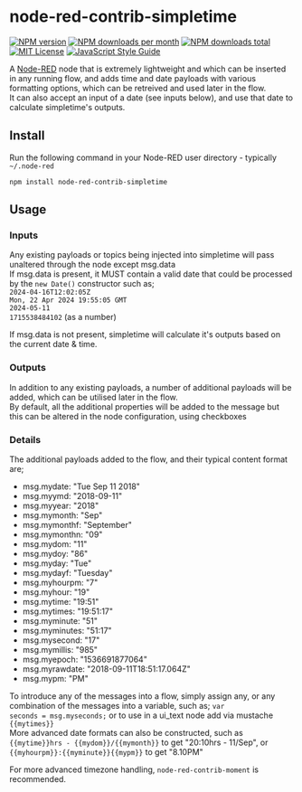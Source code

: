 node-red-contrib-simpletime
====================
[![NPM version][npm-version-image]][npm-url]
[![NPM downloads per month][npm-downloads-month-image]][npm-url]
[![NPM downloads total][npm-downloads-total-image]][npm-url]
[![MIT License][license-image]][license-url]
[![JavaScript Style Guide](https://img.shields.io/badge/code_style-standard-brightgreen.svg)](https://standardjs.com)

A <a href="http://nodered.org" target="_new">Node-RED</a> node that is extremely lightweight and which can be inserted in any running flow, and adds time and date payloads with various formatting options, which can be retreived and used later in the flow.  
It can also accept an input of a date (see inputs below), and use that date to calculate simpletime's outputs.

Install
-------

Run the following command in your Node-RED user directory - typically `~/.node-red`

    npm install node-red-contrib-simpletime


Usage
-----


### Inputs

Any existing payloads or topics being injected into simpletime will pass unaltered through the node except msg.data  
If msg.data is present, it MUST contain a valid date that could be processed by the `new Date()` constructor such as;  
`2024-04-16T12:02:05Z`  
`Mon, 22 Apr 2024 19:55:05 GMT`  
`2024-05-11`  
`1715538484102` (as a number)

If msg.data is not present, simpletime will calculate it's outputs based on the current date & time.

### Outputs

In addition to any existing payloads, a number of additional payloads will be added, which can be utilised later in the flow.  
By default, all the additional properties will be added to the message but this can be altered in the node configuration, using checkboxes

### Details

The additional payloads added to the flow, and their typical content format are;

* msg.mydate: "Tue Sep 11 2018"
* msg.myymd: "2018-09-11"
* msg.myyear: "2018"
* msg.mymonth: "Sep"
* msg.mymonthf: "September"
* msg.mymonthn: "09"
* msg.mydom: "11"
* msg.mydoy: "86"
* msg.myday: "Tue"
* msg.mydayf: "Tuesday"
* msg.myhourpm: "7"
* msg.myhour: "19"
* msg.mytime: "19:51"
* msg.mytimes: "19:51:17"
* msg.myminute: "51"
* msg.myminutes: "51:17"
* msg.mysecond: "17"
* msg.mymillis: "985"
* msg.myepoch: "1536691877064"
* msg.myrawdate: "2018-09-11T18:51:17.064Z"
* msg.mypm: "PM"

To introduce any of the messages into a flow, simply assign any, or any combination of the messages into a variable, such as; <code>var seconds = msg.myseconds;</code> or to use in a ui_text node add via mustache <code>{{mytimes}}</code>  
More advanced date formats can also be constructed, such as <code>{{mytime}}hrs - {{mydom}}/{{mymonth}}</code> to get "20:10hrs - 11/Sep", or <code>{{myhourpm}}:{{myminute}}{{mypm}}</code> to get "8.10PM"

For more advanced timezone handling, <code>node-red-contrib-moment</code> is recommended.

[license-image]: https://img.shields.io/badge/license-Apache%202-blue
[license-url]: https://github.com/Paul-Reed/node-red-contrib-simpletime/blob/master/LICENSE
[npm-url]: https://www.npmjs.com/package/node-red-contrib-simpletime
[npm-version-image]: https://img.shields.io/npm/v/node-red-contrib-simpletime.svg
[npm-downloads-month-image]: https://img.shields.io/npm/dm/node-red-contrib-simpletime.svg
[npm-downloads-total-image]: https://img.shields.io/npm/dt/node-red-contrib-simpletime.svg
